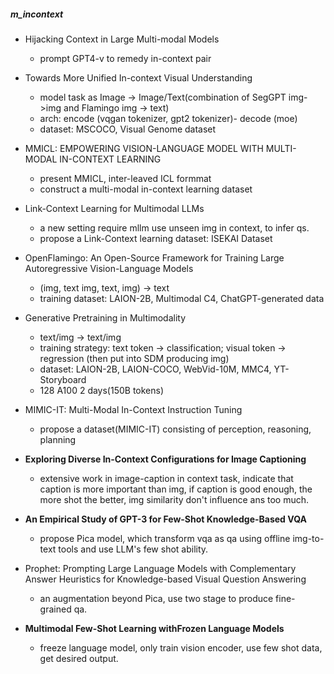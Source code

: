 ##### m_incontext

- Hijacking Context in Large Multi-modal Models
    - prompt GPT4-v to remedy in-context pair

- Towards More Unified In-context Visual Understanding
    - model task as Image -> Image/Text(combination of SegGPT img->img and Flamingo img -> text)
    - arch: encode (vqgan tokenizer, gpt2 tokenizer)- decode (moe)
    - dataset: MSCOCO, Visual Genome dataset

- MMICL: EMPOWERING VISION-LANGUAGE MODEL WITH MULTI-MODAL IN-CONTEXT LEARNING
    - present MMICL, inter-leaved ICL formmat
    - construct a multi-modal in-context learning dataset

- Link-Context Learning for Multimodal LLMs
    - a new setting require mllm use unseen img in context, to infer qs.
    - propose a Link-Context learning dataset: ISEKAI Dataset

- OpenFlamingo: An Open-Source Framework for Training Large Autoregressive Vision-Language Models
    - (img, text img, text, img) -> text
    - training dataset: LAION-2B, Multimodal C4, ChatGPT-generated data

- Generative Pretraining in Multimodality
    - text/img -> text/img
    - training strategy: text token -> classification; visual token -> regression (then put into SDM producing img)
    - dataset: LAION-2B, LAION-COCO, WebVid-10M, MMC4, YT-Storyboard
    - 128 A100 2 days(150B tokens)

- MIMIC-IT: Multi-Modal In-Context Instruction Tuning
    - propose a dataset(MIMIC-IT) consisting of perception, reasoning, planning

- **Exploring Diverse In-Context Configurations for Image Captioning**
    - extensive work in image-caption in context task, indicate that caption is more important than img, if caption is good enough, the more shot the better, img similarity don't influence ans too much.

- **An Empirical Study of GPT-3 for Few-Shot Knowledge-Based VQA**
	- propose Pica model, which transform vqa as qa using offline img-to-text tools and use LLM's few shot ability. 

- Prophet: Prompting Large Language Models with Complementary Answer Heuristics for Knowledge-based Visual Question Answering
	- an augmentation beyond Pica, use two stage to produce fine-grained qa.
	
- **Multimodal Few-Shot Learning withFrozen Language Models**
	- freeze language model, only train vision encoder, use few shot data, get desired output.


